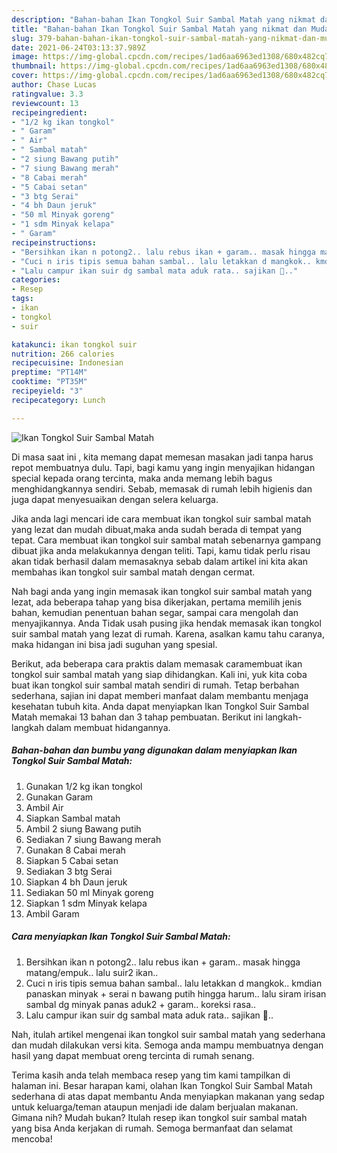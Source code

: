 ```yaml
---
description: "Bahan-bahan Ikan Tongkol Suir Sambal Matah yang nikmat dan Mudah Dibuat"
title: "Bahan-bahan Ikan Tongkol Suir Sambal Matah yang nikmat dan Mudah Dibuat"
slug: 379-bahan-bahan-ikan-tongkol-suir-sambal-matah-yang-nikmat-dan-mudah-dibuat
date: 2021-06-24T03:13:37.989Z
image: https://img-global.cpcdn.com/recipes/1ad6aa6963ed1308/680x482cq70/ikan-tongkol-suir-sambal-matah-foto-resep-utama.jpg
thumbnail: https://img-global.cpcdn.com/recipes/1ad6aa6963ed1308/680x482cq70/ikan-tongkol-suir-sambal-matah-foto-resep-utama.jpg
cover: https://img-global.cpcdn.com/recipes/1ad6aa6963ed1308/680x482cq70/ikan-tongkol-suir-sambal-matah-foto-resep-utama.jpg
author: Chase Lucas
ratingvalue: 3.3
reviewcount: 13
recipeingredient:
- "1/2 kg ikan tongkol"
- " Garam"
- " Air"
- " Sambal matah"
- "2 siung Bawang putih"
- "7 siung Bawang merah"
- "8 Cabai merah"
- "5 Cabai setan"
- "3 btg Serai"
- "4 bh Daun jeruk"
- "50 ml Minyak goreng"
- "1 sdm Minyak kelapa"
- " Garam"
recipeinstructions:
- "Bersihkan ikan n potong2.. lalu rebus ikan + garam.. masak hingga matang/empuk.. lalu suir2 ikan.."
- "Cuci n iris tipis semua bahan sambal.. lalu letakkan d mangkok.. kmdian panaskan minyak + serai n bawang putih hingga harum.. lalu siram irisan sambal dg minyak panas aduk2 + garam.. koreksi rasa.."
- "Lalu campur ikan suir dg sambal mata aduk rata.. sajikan 💛.."
categories:
- Resep
tags:
- ikan
- tongkol
- suir

katakunci: ikan tongkol suir 
nutrition: 266 calories
recipecuisine: Indonesian
preptime: "PT14M"
cooktime: "PT35M"
recipeyield: "3"
recipecategory: Lunch

---
```



![Ikan Tongkol Suir Sambal Matah](https://img-global.cpcdn.com/recipes/1ad6aa6963ed1308/680x482cq70/ikan-tongkol-suir-sambal-matah-foto-resep-utama.jpg)

Di masa  saat ini , kita memang dapat memesan masakan jadi tanpa harus repot membuatnya dulu. Tapi, bagi kamu yang ingin menyajikan hidangan special kepada orang tercinta, maka anda memang lebih bagus menghidangkannya sendiri. Sebab, memasak di rumah lebih higienis dan juga dapat menyesuaikan dengan selera keluarga.

Jika anda lagi mencari ide cara membuat ikan tongkol suir sambal matah yang lezat dan mudah dibuat,maka anda sudah berada di tempat yang tepat. Cara membuat ikan tongkol suir sambal matah  sebenarnya gampang dibuat jika anda melakukannya dengan teliti. Tapi, kamu tidak perlu risau akan tidak berhasil dalam memasaknya 
sebab dalam artikel ini kita akan membahas ikan tongkol suir sambal matah dengan cermat.  



Nah bagi anda yang ingin memasak ikan tongkol suir sambal matah yang lezat, ada beberapa tahap yang bisa dikerjakan, pertama memilih jenis bahan, kemudian penentuan bahan segar, sampai cara mengolah dan menyajikannya. Anda Tidak usah pusing jika hendak memasak ikan tongkol suir sambal matah yang lezat di rumah. Karena, asalkan kamu  tahu caranya, maka hidangan ini bisa jadi suguhan yang spesial.

Berikut, ada beberapa cara praktis  dalam memasak caramembuat ikan tongkol suir sambal matah yang siap dihidangkan. Kali ini, yuk kita coba buat ikan tongkol suir sambal matah sendiri di rumah. Tetap berbahan sederhana, sajian ini dapat memberi manfaat dalam membantu menjaga kesehatan tubuh kita. Anda dapat menyiapkan Ikan Tongkol Suir Sambal Matah memakai 13 bahan dan 3 tahap pembuatan. Berikut ini langkah-langkah dalam membuat hidangannya.

<!--inarticleads1-->

##### Bahan-bahan dan bumbu yang digunakan dalam menyiapkan Ikan Tongkol Suir Sambal Matah:

1. Gunakan 1/2 kg ikan tongkol
1. Gunakan  Garam
1. Ambil  Air
1. Siapkan  Sambal matah
1. Ambil 2 siung Bawang putih
1. Sediakan 7 siung Bawang merah
1. Gunakan 8 Cabai merah
1. Siapkan 5 Cabai setan
1. Sediakan 3 btg Serai
1. Siapkan 4 bh Daun jeruk
1. Sediakan 50 ml Minyak goreng
1. Siapkan 1 sdm Minyak kelapa
1. Ambil  Garam




<!--inarticleads2-->

##### Cara menyiapkan Ikan Tongkol Suir Sambal Matah:

1. Bersihkan ikan n potong2.. lalu rebus ikan + garam.. masak hingga matang/empuk.. lalu suir2 ikan..
1. Cuci n iris tipis semua bahan sambal.. lalu letakkan d mangkok.. kmdian panaskan minyak + serai n bawang putih hingga harum.. lalu siram irisan sambal dg minyak panas aduk2 + garam.. koreksi rasa..
1. Lalu campur ikan suir dg sambal mata aduk rata.. sajikan 💛..




Nah, itulah artikel mengenai  ikan tongkol suir sambal matah  yang sederhana dan mudah dilakukan versi kita. Semoga anda mampu membuatnya dengan hasil yang dapat membuat oreng tercinta di rumah senang. 

Terima kasih anda telah membaca resep yang tim kami tampilkan di halaman ini. Besar harapan kami, olahan  Ikan Tongkol Suir Sambal Matah sederhana di atas dapat membantu Anda menyiapkan makanan yang sedap untuk keluarga/teman ataupun menjadi ide dalam berjualan makanan. Gimana nih? Mudah bukan? Itulah resep ikan tongkol suir sambal matah yang bisa Anda kerjakan di rumah. Semoga bermanfaat dan selamat mencoba!

